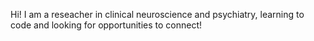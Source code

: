 Hi! I am a reseacher in clinical neuroscience and psychiatry, learning to code and looking for opportunities to connect!
